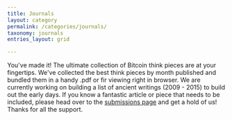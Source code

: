 ```yaml
---
title: Journals
layout: category
permalink: /categories/journals/
taxonomy: journals
entries_layout: grid

---
```


You've made it! The ultimate collection of Bitcoin think pieces are at your fingertips. We've collected the best think pieces by month published and bundled them in a handy .pdf or fir viewing right in browser. We are currently working on building a list of ancient writings (2009 - 2015) to build out the early days. If you know a fantastic article or piece that needs to be included, please head over to the [submissions page](https://cryptowords.github.io/submissions/) and get a hold of us! Thanks for all the support.